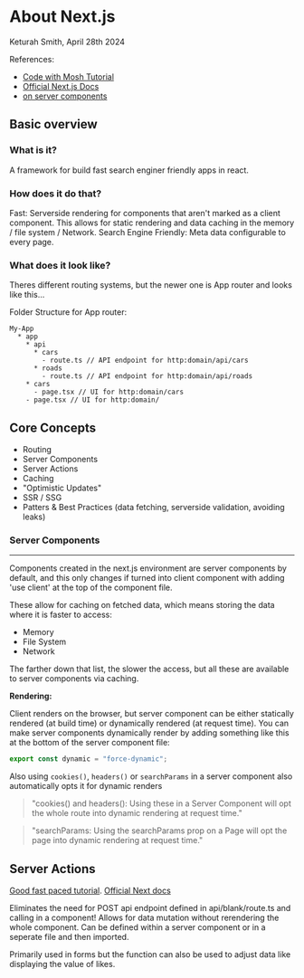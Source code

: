 # About Next.js

Keturah Smith, April 28th 2024

References:

- [Code with Mosh Tutorial](https://members.codewithmosh.com/courses/enrolled/2187934)
- [Official Next.js Docs](https://nextjs.org/docs)
- [on server components](https://nextjs.org/docs/app/building-your-application/rendering/server-components#dynamic-functions)

## Basic overview

### What is it?

A framework for build fast search enginer friendly apps in react.

### How does it do that?

Fast: Serverside rendering for components that aren't marked as a client component. This allows for static rendering and data caching in the memory / file system / Network.
Search Engine Friendly: Meta data configurable to every page.

### What does it look like?

Theres different routing systems, but the newer one is App router and looks like this...

Folder Structure for App router:

```
My-App
  * app
    * api
      * cars
        - route.ts // API endpoint for http:domain/api/cars
      * roads
        - route.ts // API endpoint for http:domain/api/roads
    * cars
      - page.tsx // UI for http:domain/cars
    - page.tsx // UI for http:domain/
```

## Core Concepts

- Routing
- Server Components
- Server Actions
- Caching
- "Optimistic Updates"
- SSR / SSG
- Patters & Best Practices (data fetching, serverside validation, avoiding leaks)

### Server Components

---

Components created in the next.js environment are server components by default, and this only changes if turned into client component with adding 'use client' at the top of the component file.

These allow for caching on fetched data, which means storing the data where it is faster to access:

- Memory
- File System
- Network

The farther down that list, the slower the access, but all these are available to server components via caching.

**Rendering:**

Client renders on the browser, but server component can be either statically rendered (at build time) or dynamically rendered (at request time). You can make server components dynamically render by adding something like this at the bottom of the server component file:

```js
export const dynamic = "force-dynamic";
```

Also using `cookies()`, `headers()` or `searchParams` in a server component also automatically opts it for dynamic renders

> "cookies() and headers(): Using these in a Server Component will opt the whole route into dynamic rendering at request time."

> "searchParams: Using the searchParams prop on a Page will opt the page into dynamic rendering at request time."

## Server Actions

[Good fast paced tutorial](https://youtu.be/O94ESaJtHtM?si=d8mrSkKOXixSuoyj). [Official Next docs](https://nextjs.org/docs/app/building-your-application/data-fetching/server-actions-and-mutations)

Eliminates the need for POST api endpoint defined in api/blank/route.ts and calling in a component! Allows for data mutation without rerendering the whole component. Can be defined within a server component or in a seperate file and then imported.

Primarily used in forms but the function can also be used to adjust data like displaying the value of likes.
